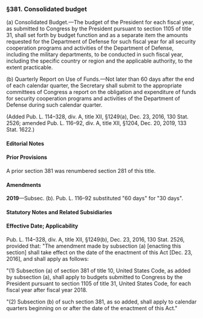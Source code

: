### §381. Consolidated budget ###

(a) Consolidated Budget.—The budget of the President for each fiscal year, as submitted to Congress by the President pursuant to section 1105 of title 31, shall set forth by budget function and as a separate item the amounts requested for the Department of Defense for such fiscal year for all security cooperation programs and activities of the Department of Defense, including the military departments, to be conducted in such fiscal year, including the specific country or region and the applicable authority, to the extent practicable.

(b) Quarterly Report on Use of Funds.—Not later than 60 days after the end of each calendar quarter, the Secretary shall submit to the appropriate committees of Congress a report on the obligation and expenditure of funds for security cooperation programs and activities of the Department of Defense during such calendar quarter.

(Added Pub. L. 114–328, div. A, title XII, §1249(a), Dec. 23, 2016, 130 Stat. 2526; amended Pub. L. 116–92, div. A, title XII, §1204, Dec. 20, 2019, 133 Stat. 1622.)

#### **Editorial Notes** ####

#### Prior Provisions ####

A prior section 381 was renumbered section 281 of this title.

#### Amendments ####

**2019**—Subsec. (b). Pub. L. 116–92 substituted "60 days" for "30 days".

#### **Statutory Notes and Related Subsidiaries** ####

#### Effective Date; Applicability ####

Pub. L. 114–328, div. A, title XII, §1249(b), Dec. 23, 2016, 130 Stat. 2526, provided that: "The amendment made by subsection (a) [enacting this section] shall take effect on the date of the enactment of this Act [Dec. 23, 2016], and shall apply as follows:

"(1) Subsection (a) of section 381 of title 10, United States Code, as added by subsection (a), shall apply to budgets submitted to Congress by the President pursuant to section 1105 of title 31, United States Code, for each fiscal year after fiscal year 2018.

"(2) Subsection (b) of such section 381, as so added, shall apply to calendar quarters beginning on or after the date of the enactment of this Act."